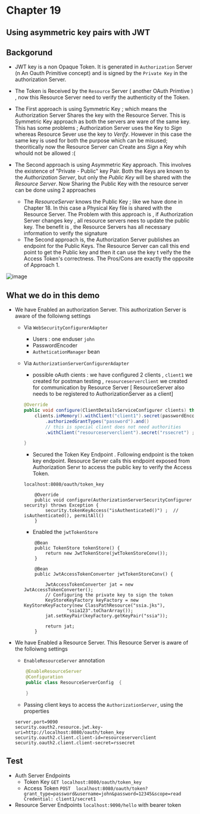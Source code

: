 # Chapter 19

##  Using asymmetric key pairs with JWT


## Backgorund
* JWT key is a non Opaque Token. It is generated in `Authorization` Server (n An Oauth Primitive concept) and is signed by the `Private Key` in the authorization Server. 
*  The Token is Received by the `Resource` Server ( another OAuth Primtive ) , now this Resource Server need to verify the authenticity of  the Token.
* The First approach is using Symmetric Key ; which means the Authorization Server Shares the key with the Resource Server. This is Symmetric Key approach as both the servers are ware of the same key. This has some problems ; Authorization Server  uses the Key to _Sign_ whereas Resource Sever use the key to _Verify_. However in this case the same key is used for both the purpose which can be misused; theoritically now the Resource Server can Create ans _Sign_ a Key whih whould not be allowed :( 

* The Second approach is using Asymmetric Key approach. This involves the existence of "Private - Public" key Pair. Both the Keys are known to the _Authorization Server_, but only the _Public Key_ will be shared with the _Resource Server_. Now Sharing the Public Key with the resource server can be done using 2 approaches 
	*   The _ResourceServer_ knows the Public Key ; like we have done in Chapter 18. In this case a Physical Key file is shared with the Resource Server. The Problem with this approach is , if Authorization Server changes key , all resource servers nees to update the public key. The benefit is , the Resource Servers has all necessary information to verify the signature  
	* The Second approach is, the Authorization Server publishes an endpoint for the Public Keys. The Resource Server can call this end point to get the Public key and then it can use the key t veify the the Access Token's correctness. The Pros/Cons are exactly the opposite of Approach 1.

![image](https://user-images.githubusercontent.com/8110582/140611770-7925c81f-f1d4-4884-b7e1-085173782dd1.png)


## What we do in this demo 
* We have Enabled an authorization Server. This  authorization Server is aware of the folloiwng settings 
	*	Via `WebSecurityConfigurerAdapter`
		*	Users : one enduser `john`
		*	PasswordEncoder
		*	`AutheticationManager` bean
	*	Via `AuthorizationServerConfigurerAdapter`
		* possible oAuth cients  : we have configured 2 clients , `client1` we created for postman testing , `resourceserverclient` we created for communication by Resource Server [ ResourceServer also needs to be registered to AuthorizationServer as a client]
		````java
		@Override
		public void configure(ClientDetailsServiceConfigurer clients) throws Exception {
			clients.inMemory().withClient("client1").secret(passwordEncoder.encode("secret1")).authorities("read")
				.authorizedGrantTypes("password").and()
				// this is special client does not need authorities
				.withClient("resourceserverclient").secret("rssecret") ;

		}
		````
		* Secured the Token Key Endpoint . Following endpoint is the token key endpoint. Resource Server calls this endpoint exposed from Authorization Servr to access the public key to verify the Access Token.

		`localhost:8080/oauth/token_key`
		````
			@Override
			public void configure(AuthorizationServerSecurityConfigurer security) throws Exception {
				security.tokenKeyAccess("isAuthenticated()") ;  // isAuthenticated(), permitAll()
			}
		````
		* Enabled the `jwtTokenStore`
		````
			@Bean
			public TokenStore tokenStore() {
				return new JwtTokenStore(jwtTokenStoreConv());
			}

			@Bean
			public JwtAccessTokenConverter jwtTokenStoreConv() {

				JwtAccessTokenConverter jat = new JwtAccessTokenConverter();
				// Configuring the private key to sign the token
				KeyStoreKeyFactory keyFactory = new KeyStoreKeyFactory(new ClassPathResource("ssia.jks"),
						"ssia123".toCharArray());
				jat.setKeyPair(keyFactory.getKeyPair("ssia"));

				return jat;
			}		
		````


* We have Enabled a Resource Server. This  Resource Server is aware of the folloiwng settings 
	*	`EnableResourceServer` annotation 
	````java
		@EnableResourceServer
		@Configuration
		public class ResourceServerConfig  {
	
		}
	````
	*	Passing client keys to access the `AuthorizationServer`, using the properties  
	````
	server.port=9090
	security.oauth2.resource.jwt.key-uri=http://localhost:8080/oauth/token_key
	security.oauth2.client.client-id=resourceserverclient
	security.oauth2.client.client-secret=rssecret
	````



##	Test
*	Auth Server Endpoints 
	*	Token Key 
		`GET localhost:8080/oauth/token_key`
	*	Access Token
		`POST  localhost:8080/oauth/token?grant_type=password&username=john&password=12345&scope=read    Credential: client1/secret1`
*	Resource Server Endpoints 
	`localhost:9090/hello` with bearer token